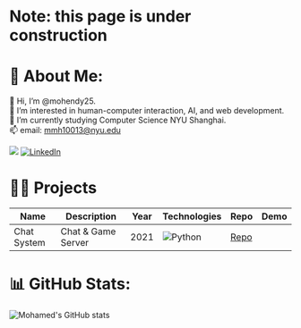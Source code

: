 # Note: this page is under construction
# 💫 About Me:
👋  Hi, I’m @mohendy25.  <br>👀  I’m interested in human-computer interaction, AI, and web development. <br>🌱 I’m currently studying Computer Science NYU Shanghai.<br>📫 email: mmh10013@nyu.edu

![](https://komarev.com/ghpvc/?username=mohendy25) [![LinkedIn](https://img.shields.io/badge/LinkedIn-%230077B5.svg?logo=linkedin&logoColor=white)]([https://linkedin.com/in/omaribbrahim](https://www.linkedin.com/in/mhendy25/))


# 👨‍💻 Projects
|Name|Description|Year|Technologies|Repo|Demo|
|----|----|----|----|----|---|
|Chat System|Chat & Game Server|2021|![Python](https://img.shields.io/badge/python-3670A0?style=for-the-badge&logo=python&logoColor=ffdd54)|[Repo]([https://github.com/omargfh/plex-image-splitter](https://github.com/mhendy25/NYU_Chat_System)) 


# 📊 GitHub Stats:
![Mohamed's GitHub stats](https://github-readme-stats.vercel.app/api?username=mhendy25&show_icons=true&theme=tokyonight)


